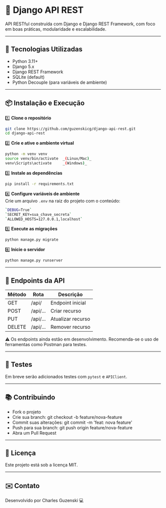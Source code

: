 # 🧬 Django API REST

API RESTful construída com Django e Django REST Framework, com foco em boas práticas, modularidade e escalabilidade.

---

## 🚀 Tecnologias Utilizadas

- Python 3.11+
- Django 5.x
- Django REST Framework
- SQLite (default)
- Python Decouple (para variáveis de ambiente)

---

## 📦 Instalação e Execução

1️⃣ **Clone o repositório**
```bash
git clone https://github.com/guzenskicg/django-api-rest.git
cd django-api-rest
```

2️⃣ **Crie e ative o ambiente virtual**
```bash
python -m venv venv  
source venv/bin/activate  _(Linux/Mac)_  
venv\Scripts\activate     _(Windows)_
```

3️⃣ **Instale as dependências**
```bash
pip install -r requirements.txt
```

4️⃣ **Configure variáveis de ambiente**  
Crie um arquivo `.env` na raiz do projeto com o conteúdo:
```bash
`DEBUG=True`
`SECRET_KEY=sua_chave_secreta`
`ALLOWED_HOSTS=127.0.0.1,localhost`
```

5️⃣ **Execute as migrações**
```bash
python manage.py migrate
```

6️⃣ **Inicie o servidor**
```bash
python manage.py runserver
```

---

## 📡 Endpoints da API

| Método | Rota        | Descrição         |
|--------|-------------|-------------------|
| GET    | /api/       | Endpoint inicial  |
| POST   | /api/...    | Criar recurso     |
| PUT    | /api/...    | Atualizar recurso |
| DELETE | /api/...    | Remover recurso   |

⚠️ Os endpoints ainda estão em desenvolvimento. Recomenda-se o uso de ferramentas como Postman para testes.

---

## 🧪 Testes

Em breve serão adicionados testes com `pytest` e `APIClient`.

---

## 📚 Contribuindo

- Fork o projeto  
- Crie sua branch: git checkout -b feature/nova-feature
- Commit suas alterações: git commit -m 'feat: nova feature'
- Push para sua branch: git push origin feature/nova-feature
- Abra um Pull Request

---

## 📖 Licença

Este projeto está sob a licença MIT.

---

## ✉️ Contato

Desenvolvido por Charles Guzenski 💻